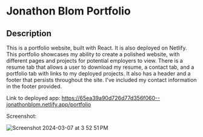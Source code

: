 # Jonathon Blom Portfolio

## Description
This is a portfolio website, built with React. It is also deployed on Netlify. This portfolio showcases my ability to create a polished website, with different pages and projects for potential employers to view. There is a resume tab that allows a user to download my resume, a contact tab, and a portfolio tab with links to my deployed projects. It also has a header and a footer that persists throughout the site. I've included my contact information in the footer provided.

Link to deployed app: https://65ea39a90d726d77d356f060--jonathonblom.netlify.app/portfolio

Screenshot: 

![Screenshot 2024-03-07 at 3 52 51 PM](https://github.com/blomjonathon/reactportfolio/assets/126799836/6d4b1c4d-2f3c-46cd-bf51-3d211c9bc08d)
